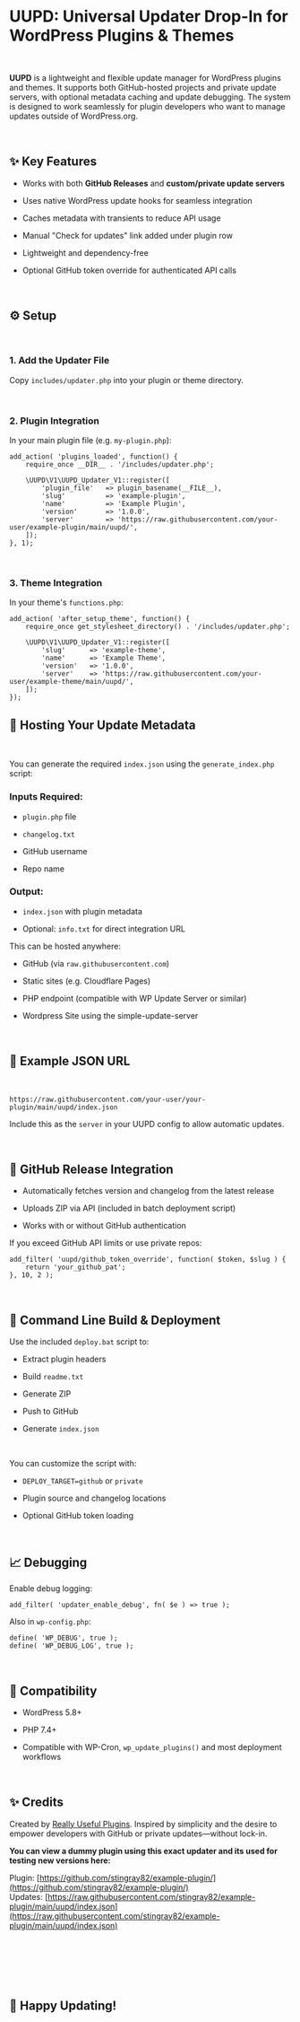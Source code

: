 UUPD: Universal Updater Drop-In for WordPress Plugins & Themes
==============================================================

 

**UUPD** is a lightweight and flexible update manager for WordPress plugins and
themes. It supports both GitHub-hosted projects and private update servers, with
optional metadata caching and update debugging. The system is designed to work
seamlessly for plugin developers who want to manage updates outside of
WordPress.org.

 

✨ Key Features
--------------

-   Works with both **GitHub Releases** and **custom/private update servers**

-   Uses native WordPress update hooks for seamless integration

-   Caches metadata with transients to reduce API usage

-   Manual "Check for updates" link added under plugin row

-   Lightweight and dependency-free

-   Optional GitHub token override for authenticated API calls

 

⚙️ Setup
-------

 

### 1. **Add the Updater File**

Copy `includes/updater.php` into your plugin or theme directory.

 

### 2. **Plugin Integration**

In your main plugin file (e.g. `my-plugin.php`):

~~~~~~~~~~~~~~~~~~~~~~~~~~~~~~~~~~~~~~~~~~~~~~~~~~~~~~~~~~~~~~~~~~~~~~~~~~~~~~~~
add_action( 'plugins_loaded', function() {
    require_once __DIR__ . '/includes/updater.php';

    \UUPD\V1\UUPD_Updater_V1::register([
        'plugin_file'   => plugin_basename(__FILE__),
        'slug'          => 'example-plugin',
        'name'          => 'Example Plugin',
        'version'       => '1.0.0',
        'server'        => 'https://raw.githubusercontent.com/your-user/example-plugin/main/uupd/',
    ]);
}, 1);
~~~~~~~~~~~~~~~~~~~~~~~~~~~~~~~~~~~~~~~~~~~~~~~~~~~~~~~~~~~~~~~~~~~~~~~~~~~~~~~~

 

### 3. **Theme Integration**

In your theme's `functions.php`:

~~~~~~~~~~~~~~~~~~~~~~~~~~~~~~~~~~~~~~~~~~~~~~~~~~~~~~~~~~~~~~~~~~~~~~~~~~~~~~~~
add_action( 'after_setup_theme', function() {
    require_once get_stylesheet_directory() . '/includes/updater.php';

    \UUPD\V1\UUPD_Updater_V1::register([
        'slug'      => 'example-theme',
        'name'      => 'Example Theme',
        'version'   => '1.0.0',
        'server'    => 'https://raw.githubusercontent.com/your-user/example-theme/main/uupd/',
    ]);
});
~~~~~~~~~~~~~~~~~~~~~~~~~~~~~~~~~~~~~~~~~~~~~~~~~~~~~~~~~~~~~~~~~~~~~~~~~~~~~~~~

📁 Hosting Your Update Metadata
------------------------------

 

You can generate the required `index.json` using the `generate_index.php`
script:

### Inputs Required:

-   `plugin.php` file

-   `changelog.txt`

-   GitHub username

-   Repo name

### Output:

-   `index.json` with plugin metadata

-   Optional: `info.txt` for direct integration URL

This can be hosted anywhere:

-   GitHub (via `raw.githubusercontent.com`)

-   Static sites (e.g. Cloudflare Pages)

-   PHP endpoint (compatible with WP Update Server or similar)

- 	Wordpress Site using the simple-update-server

 

🚀 Example JSON URL
------------------

 

~~~~~~~~~~~~~~~~~~~~~~~~~~~~~~~~~~~~~~~~~~~~~~~~~~~~~~~~~~~~~~~~~~~~~~~~~~~~~~~~
https://raw.githubusercontent.com/your-user/your-plugin/main/uupd/index.json
~~~~~~~~~~~~~~~~~~~~~~~~~~~~~~~~~~~~~~~~~~~~~~~~~~~~~~~~~~~~~~~~~~~~~~~~~~~~~~~~

Include this as the `server` in your UUPD config to allow automatic updates.

 

📅 GitHub Release Integration
----------------------------

-   Automatically fetches version and changelog from the latest release

-   Uploads ZIP via API (included in batch deployment script)

-   Works with or without GitHub authentication

If you exceed GitHub API limits or use private repos:

~~~~~~~~~~~~~~~~~~~~~~~~~~~~~~~~~~~~~~~~~~~~~~~~~~~~~~~~~~~~~~~~~~~~~~~~~~~~~~~~
add_filter( 'uupd/github_token_override', function( $token, $slug ) {
    return 'your_github_pat';
}, 10, 2 );
~~~~~~~~~~~~~~~~~~~~~~~~~~~~~~~~~~~~~~~~~~~~~~~~~~~~~~~~~~~~~~~~~~~~~~~~~~~~~~~~

 

🔧 Command Line Build & Deployment
---------------------------------

Use the included `deploy.bat` script to:

-   Extract plugin headers

-   Build `readme.txt`

-   Generate ZIP

-   Push to GitHub

-   Generate `index.json`

 

You can customize the script with:

-   `DEPLOY_TARGET=github` or `private`

-   Plugin source and changelog locations

-   Optional GitHub token loading

 

📈 Debugging
-----------

Enable debug logging:

~~~~~~~~~~~~~~~~~~~~~~~~~~~~~~~~~~~~~~~~~~~~~~~~~~~~~~~~~~~~~~~~~~~~~~~~~~~~~~~~
add_filter( 'updater_enable_debug', fn( $e ) => true );
~~~~~~~~~~~~~~~~~~~~~~~~~~~~~~~~~~~~~~~~~~~~~~~~~~~~~~~~~~~~~~~~~~~~~~~~~~~~~~~~

Also in `wp-config.php`:

~~~~~~~~~~~~~~~~~~~~~~~~~~~~~~~~~~~~~~~~~~~~~~~~~~~~~~~~~~~~~~~~~~~~~~~~~~~~~~~~
define( 'WP_DEBUG', true );
define( 'WP_DEBUG_LOG', true );
~~~~~~~~~~~~~~~~~~~~~~~~~~~~~~~~~~~~~~~~~~~~~~~~~~~~~~~~~~~~~~~~~~~~~~~~~~~~~~~~

 

🔗 Compatibility
---------------

-   WordPress 5.8+

-   PHP 7.4+

-   Compatible with WP-Cron, `wp_update_plugins()` and most deployment workflows

 

✨ Credits
---------

Created by [Really Useful Plugins](https://reallyusefulplugins.com). Inspired by
simplicity and the desire to empower developers with GitHub or private
updates—without lock-in.  
  
**You can view a dummy plugin using this exact updater and its used for testing
new versions here:**

Plugin:
[https://github.com/stingray82/example-plugin/](https://github.com/stingray82/example-plugin/)  
Updates:
[https://raw.githubusercontent.com/stingray82/example-plugin/main/uupd/index.json](https://raw.githubusercontent.com/stingray82/example-plugin/main/uupd/index.json)

 

 

 

🎉 Happy Updating!
-----------------
